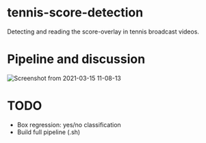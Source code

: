 # tennis-score-detection
Detecting and reading the score-overlay in tennis broadcast videos.

# Pipeline and discussion
![Screenshot from 2021-03-15 11-08-13](https://user-images.githubusercontent.com/68184637/111137217-d0c6e000-857e-11eb-88db-72d71c0bd31f.png)

# TODO
- Box regression: yes/no classification
- Build full pipeline (.sh)
